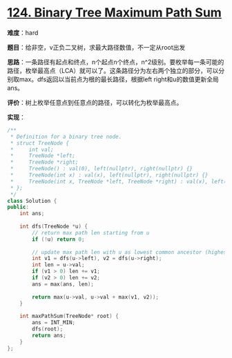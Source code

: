 # [124. Binary Tree Maximum Path Sum](https://leetcode.com/problems/binary-tree-maximum-path-sum/)

**难度**：hard

**题目**：给非空，v正负二叉树，求最大路径数值，不一定从root出发

**思路**：一条路径有起点和终点，n个起点n个终点，n^2级别。要枚举每一条可能的路径，枚举最高点（LCA）就可以了。这条路径分为左右两个独立的部分，可以分别取max。dfs返回以当前点为根的最长路径，根据left right和u的数值更新全局ans。

**评价**：树上枚举任意点到任意点的路径，可以转化为枚举最高点。

**实现**：

```cpp
/**
 * Definition for a binary tree node.
 * struct TreeNode {
 *     int val;
 *     TreeNode *left;
 *     TreeNode *right;
 *     TreeNode() : val(0), left(nullptr), right(nullptr) {}
 *     TreeNode(int x) : val(x), left(nullptr), right(nullptr) {}
 *     TreeNode(int x, TreeNode *left, TreeNode *right) : val(x), left(left), right(right) {}
 * };
 */
class Solution {
public:
    int ans;
    
    int dfs(TreeNode *u) {
        // return max path len starting from u
        if (!u) return 0;
        
        // update max path len with u as lowest common ancestor (highest point)
        int v1 = dfs(u->left), v2 = dfs(u->right);
        int len = u->val;
        if (v1 > 0) len += v1;
        if (v2 > 0) len += v2;
        ans = max(ans, len);
        
        return max(u->val, u->val + max(v1, v2));
    }
    
    int maxPathSum(TreeNode* root) {
        ans = INT_MIN;
        dfs(root);
        return ans;
    }
};
```
